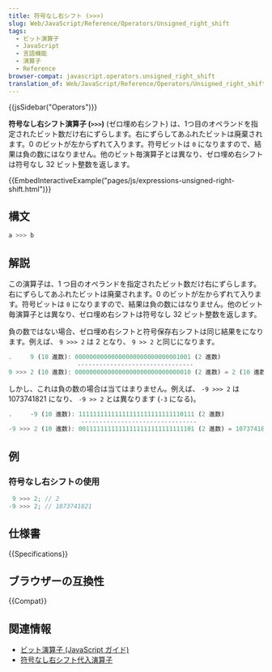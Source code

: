```yaml
---
title: 符号なし右シフト (>>>)
slug: Web/JavaScript/Reference/Operators/Unsigned_right_shift
tags:
  - ビット演算子
  - JavaScript
  - 言語機能
  - 演算子
  - Reference
browser-compat: javascript.operators.unsigned_right_shift
translation_of: Web/JavaScript/Reference/Operators/Unsigned_right_shift
---
```

{{jsSidebar("Operators")}}

**符号なし右シフト演算子 (`>>>`)** (ゼロ埋め右シフト) は、1つ目のオペランドを指定されたビット数だけ右にずらします。右にずらしてあふれたビットは廃棄されます。0 のビットが左からずれて入ります。符号ビットは `0` になりますので、結果は負の数にはなりません。他のビット毎演算子とは異なり、ゼロ埋め右シフトは符号なし 32 ビット整数を返します。

{{EmbedInteractiveExample("pages/js/expressions-unsigned-right-shift.html")}}

## 構文

```js
a >>> b
```

## 解説

この演算子は、1 つ目のオペランドを指定されたビット数だけ右にずらします。右にずらしてあふれたビットは廃棄されます。0 のビットが左からずれて入ります。符号ビットは `0` になりますので、結果は負の数にはなりません。他のビット毎演算子とは異なり、ゼロ埋め右シフトは符号なし 32 ビット整数を返します。

負の数ではない場合、ゼロ埋め右シフトと符号保存右シフトは同じ結果をになります。例えば、 `9 >>> 2` は 2 となり、 `9 >> 2` と同じになります。

```js
.     9 (10 進数): 00000000000000000000000000001001 (2 進数)
                   --------------------------------
9 >>> 2 (10 進数): 00000000000000000000000000000010 (2 進数) = 2 (10 進数)
```

しかし、これは負の数の場合は当てはまりません。例えば、 `-9 >>> 2` は 1073741821 になり、 `-9 >> 2` とは異なります (`-3` になる)。

```js
.     -9 (10 進数): 11111111111111111111111111110111 (2 進数)
                    --------------------------------
-9 >>> 2 (10 進数): 00111111111111111111111111111101 (2 進数) = 1073741821 (10 進数)
```

## 例

### 符号なし右シフトの使用

```js
 9 >>> 2; // 2
-9 >>> 2; // 1073741821
```

## 仕様書

{{Specifications}}

## ブラウザーの互換性

{{Compat}}

## 関連情報

- [ビット演算子 (JavaScript ガイド)](/ja/docs/Web/JavaScript/Guide/Expressions_and_Operators#ビット演算子)
- [符号なし右シフト代入演算子](/ja/docs/Web/JavaScript/Reference/Operators/Unsigned_right_shift_assignment)
